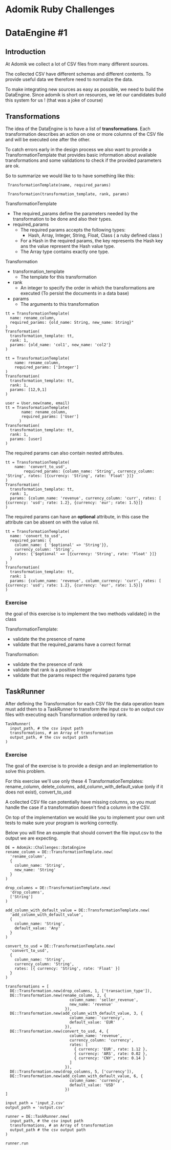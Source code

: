 # Adomik Ruby Challenges




# DataEngine #1

## Introduction

At Adomik we collect a lot of CSV files from many different sources.

The collected CSV have different schemas and different contents. To provide useful data we therefore need to normalize the data.

To make integrating new sources as easy as possible, we need to build the DataEngine. Since adomik is short on resources, we let our candidates build this system for us ! (that was a joke of course)

## Transformations

The idea of the DataEngine is to have a list of **transformations**. Each transformation describes an action on one or more columns of the CSV file and will be executed one after the other.

To catch errors early in the design process we also want to provide a TransformationTemplate that provides basic information about available transformations and some validations to check if the provided parameters are ok.

So to summarize we would like to to have something like this:

  ```  TransformationTemplate(name, required_params) ```
  
  ```  Transformation(transformation_template, rank, params) ```

TransformationTemplate
  - The required_params define the parameters needed by the transformation to be done and also their types.
  - required_params
    - The required params accepts the following types:
      -  Hash, Array, Integer, String, Float, Class ( a ruby defined class )
    - For a Hash in the required params, the key represents the Hash key ans the value represent the Hash value type.
    - The Array type contains exactly one type.

Transformation
  - transformation_template
    - The template for this transformation
  - rank
    - An integer to specify the order in which the transformations are executed (To persist the documents in a data base)
  - params
    - The arguments to this transformation


```
tt = TransformationTemplate(
  name: rename_column,
  required_params: {old_name: String, new_name: String}"
)
Transformation(
  transformation_template: tt,
  rank: 1,
  params: {old_name: 'col1', new_name: 'col2'}
)

tt = TransformationTemplate(
	name: rename_column,
	required_params: ['Integer']
)
Transformation(
  transformation_template: tt,
  rank: 1,
  params: [12,9,1]
)

user = User.new(name, email)
tt = TransformationTemplate(
       name: rename_column,
       required_params: ['User']
      )
Transformation(
  transformation_template: tt,
  rank: 1,
  params: [user]
)
```

The required params can also contain nested attributes.

```
tt = TransformationTemplate(
  	name: 'convert_to_usd',
    	required_params: {column_name: 'String', currency_column: 'String', rates: [{currency: 'String', rate: 'Float' }]}
)
Transformation(
  transformation_template: tt,
  rank: 1,
  params: {column_name: 'revenue', currency_column: 'curr', rates: [ {currency: 'usd'; rate: 1.2}, {currency: 'eur'; rate: 1.5}]}
)
```

The required params can have an **optional** attribute, in this case the attribute can be absent on with the value nil.

```
tt = TransformationTemplate(
  name: 'convert_to_usd',
  required_params: {
    column_name: { '$optional' => 'String'}},
    currency_column: 'String',
    rates: {'$optional' => [{currency: 'String', rate: 'Float' }]}
  }
)
Transformation(
  transformation_template: tt,
  rank: 1
  params: {column_name: 'revenue', column_currency: 'curr', rates: [ {currency: 'usd'; rate: 1.2}, {currency: 'eur', rate: 1.5}]}
)
```

### Exercise
the goal of this exercise is to implement the two methods validate() in the class 


TransformationTemplate: 
  - validate the the presence of name
  - validate that the required_params have a correct format 

Transformation: 
  - validate the the presence of rank 
  - validate that rank is a positive Integer
  - validate that the params respect the required params type 


## TaskRunner

After defining the Transformation for each CSV file the data operation team must add them to a TaskRunner to transform the input csv to an output csv files with executing each Transformation ordered by rank.

```
TaskRunner(
  input_path, # the csv input path
  transformations, # an Array of transformation
  output_path, # the csv output path
)
```

### Exercise

The goal of the exercise is to provide a design and an implementation to solve this problem.


For this exercise we'll use only these 4 TransformationTemplates: rename_column, delete_columns, add_column_with_default_value (only if it does not exist), convert_to_usd

A collected CSV file can potentially have missing columns, so you must handle the case if a transformation doesn't find a column in the CSV.

On top of the implementation we would like you to implement your own unit tests to make sure your program is working correctly.

Below you will fine an example that should convert the file input.csv to the output we are expecting.


```
DE = Adomik::Challenges::DataEngine
rename_column = DE::TransformationTemplate.new(
  'rename_column',
  {
    column_name: 'String',
    new_name: 'String'
  }
)

drop_columns = DE::TransformationTemplate.new(
  'drop_columns',
  ['String']
)

add_column_with_default_value = DE::TransformationTemplate.new(
  'add_column_with_default_value',
  {
    column_name: 'String',
    default_value: 'Any'
  }
)

convert_to_usd = DE::TransformationTemplate.new(
  'convert_to_usd',
  {
    column_name: 'String',
    currency_column: 'String',
    rates: [{ currency: 'String', rate: 'Float' }]
  }
)

transformations = [
  DE::Transformation.new(drop_columns, 1, ['transaction_type']),
  DE::Transformation.new(rename_column, 2, {
                            column_name: 'seller_revenue',
                            new_name: 'revenue'
                          }),
  DE::Transformation.new(add_column_with_default_value, 3, {
                            column_name: 'currency',
                            default_value: 'EUR'
                          }),
  DE::Transformation.new(convert_to_usd, 4, {
                            column_name: 'revenue',
                            currency_column: 'currency',
                            rates: [
                              { currency: 'EUR', rate: 1.12 },
                              { currency: 'ARS', rate: 0.02 },
                              { currency: 'CNY', rate: 0.14 }
                            ]
                          }),
  DE::Transformation.new(drop_columns, 5, ['currency']),
  DE::Transformation.new(add_column_with_default_value, 6, {
                            column_name: 'currency',
                            default_value: 'USD'
                          })
]

input_path = 'input_2.csv'
output_path = 'output.csv'

runner = DE::TaskRunner.new(
  input_path, # the csv input path
  transformations, # an Array of transformation
  output_path # the csv output path
)

runner.run
```
